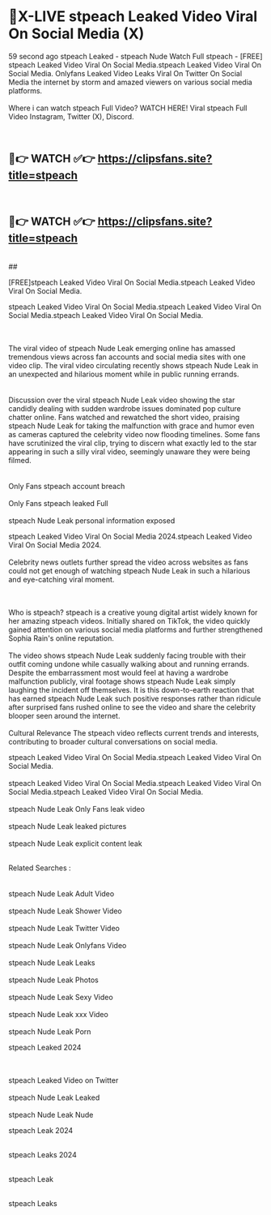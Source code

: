 # 🔴X-LIVE stpeach Leaked Video Viral On Social Media (X)<br>


59 second ago stpeach Leaked  - stpeach Nude  Watch Full stpeach - [FREE] stpeach Leaked Video Viral On Social Media.stpeach Leaked Video Viral On Social Media.   Onlyfans Leaked Video Leaks Viral On Twitter On Social Media the internet by storm and amazed viewers on various social media platforms. <br><br>
Where i can watch stpeach Full Video? WATCH HERE! Viral stpeach Full Video Instagram, Twitter (X), Discord. <br>


 <br>

##  🔴👉 WATCH ✅👉  <a href="https://clipsfans.site?title=stpeach&ref=git">https://clipsfans.site?title=stpeach</a> <br>
  <br>

##  🔴👉 WATCH ✅👉  <a href="https://clipsfans.site?title=stpeach&ref=git">https://clipsfans.site?title=stpeach</a> <br>
  <br>
  ##



[FREE]stpeach Leaked Video Viral On Social Media.stpeach Leaked Video Viral On Social Media. <br>

stpeach Leaked Video Viral On Social Media.stpeach Leaked Video Viral On Social Media.stpeach Leaked Video Viral On Social Media. <br>


  <br>

  <br>
The viral video of stpeach Nude Leak emerging online has amassed tremendous views across fan accounts and social media sites with one video clip. The viral video circulating recently shows stpeach Nude Leak in an unexpected and hilarious moment while in public running errands.<br>
<br>


<br>
Discussion over the viral stpeach Nude Leak video showing the star candidly dealing with sudden wardrobe issues dominated pop culture chatter online. Fans watched and rewatched the short video, praising stpeach Nude Leak for taking the malfunction with grace and humor even as cameras captured the celebrity video now flooding timelines. Some fans have scrutinized the viral clip, trying to discern what exactly led to the star appearing in such a silly viral video, seemingly unaware they were being filmed.<br>
<br>
<br> 
Only Fans stpeach account breach<br>
<br>
Only Fans stpeach leaked Full <br>
<br>
stpeach Nude Leak personal information exposed<br>

stpeach Leaked Video Viral On Social Media 2024.stpeach Leaked Video Viral On Social Media 2024. <br>
<br>
Celebrity news outlets further spread the video across websites as fans could not get enough of watching stpeach Nude Leak in such a hilarious and eye-catching viral moment.<br>
<br>

<br>
Who is stpeach? stpeach is a creative young digital artist widely known for her amazing stpeach videos. Initially shared on TikTok, the video quickly gained attention on various social media platforms and further strengthened Sophia Rain's online reputation.<br>
<br>
The video shows stpeach Nude Leak suddenly facing trouble with their outfit coming undone while casually walking about and running errands. Despite the embarrassment most would feel at having a wardrobe malfunction publicly, viral footage shows stpeach Nude Leak simply laughing the incident off themselves. It is this down-to-earth reaction that has earned stpeach Nude Leak such positive responses rather than ridicule after surprised fans rushed online to see the video and share the celebrity blooper seen around the internet.<br>
<br>
Cultural Relevance The stpeach video reflects current trends and interests, contributing to broader cultural conversations on social media.<br>

stpeach Leaked Video Viral On Social Media.stpeach Leaked Video Viral On Social Media.<br>
<br>
stpeach Leaked Video Viral On Social Media.stpeach Leaked Video Viral On Social Media.stpeach Leaked Video Viral On Social Media.<br>
<br>
stpeach Nude Leak Only Fans leak video<br>
<br>
stpeach Nude Leak leaked pictures<br>
<br>
stpeach Nude Leak explicit content leak<br>


<br>
Related Searches :<br>
<br>

<br>
stpeach Nude Leak Adult Video<br>
<br>
stpeach Nude Leak Shower Video<br>
<br>
stpeach Nude Leak Twitter Video<br>
<br>
stpeach Nude Leak Onlyfans Video<br>
<br>
stpeach Nude Leak Leaks<br>
<br>
stpeach Nude Leak Photos<br>

<br>
stpeach Nude Leak Sexy Video<br>
<br>
stpeach Nude Leak xxx Video<br>
<br>
stpeach Nude Leak Porn<br>

stpeach  Leaked 2024 <br> <br>
<br>

stpeach Leaked Video on Twitter <br>
<br>
stpeach Nude Leak Leaked<br>
<br>
stpeach Nude Leak Nude<br>


stpeach  Leak 2024 <br> <br>



stpeach  Leaks 2024 <br> <br>



 
stpeach  Leak<br> <br>



stpeach  Leaks<br> <br>





</p>




 



</p>










